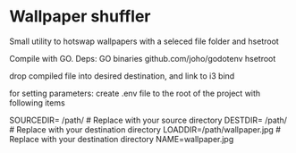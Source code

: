 # Wallpaper shuffler

Small utility to hotswap wallpapers with a seleced file folder and hsetroot

Compile with GO. Deps:
GO binaries
github.com/joho/godotenv
hsetroot

drop compiled file into desired destination, and link to i3 bind

for setting parameters: create .env file to the root of the project with following items

SOURCEDIR= /path/ # Replace with your source directory
DESTDIR= /path/ # Replace with your destination directory
LOADDIR=/path/wallpaper.jpg # Replace with your destination directory
NAME=wallpaper.jpg

